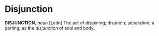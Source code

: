 # Disjunction

**DISJUNCTION**, _noun_ \[Latin\] The act of disjoining; disunion; separation; a parting; as the _disjunction_ of soul and body.